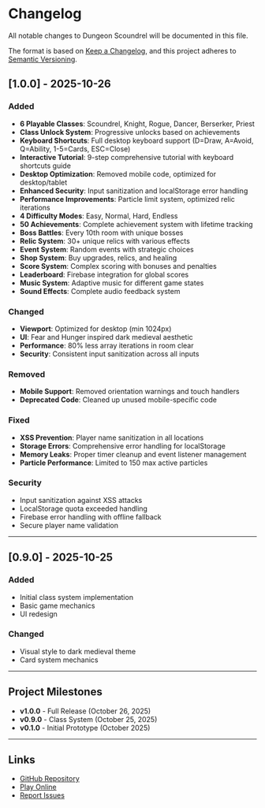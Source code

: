 # Changelog

All notable changes to Dungeon Scoundrel will be documented in this file.

The format is based on [Keep a Changelog](https://keepachangelog.com/en/1.0.0/),
and this project adheres to [Semantic Versioning](https://semver.org/spec/v2.0.0.html).

## [1.0.0] - 2025-10-26

### Added
- **6 Playable Classes**: Scoundrel, Knight, Rogue, Dancer, Berserker, Priest
- **Class Unlock System**: Progressive unlocks based on achievements
- **Keyboard Shortcuts**: Full desktop keyboard support (D=Draw, A=Avoid, Q=Ability, 1-5=Cards, ESC=Close)
- **Interactive Tutorial**: 9-step comprehensive tutorial with keyboard shortcuts guide
- **Desktop Optimization**: Removed mobile code, optimized for desktop/tablet
- **Enhanced Security**: Input sanitization and localStorage error handling
- **Performance Improvements**: Particle limit system, optimized relic iterations
- **4 Difficulty Modes**: Easy, Normal, Hard, Endless
- **50 Achievements**: Complete achievement system with lifetime tracking
- **Boss Battles**: Every 10th room with unique bosses
- **Relic System**: 30+ unique relics with various effects
- **Event System**: Random events with strategic choices
- **Shop System**: Buy upgrades, relics, and healing
- **Score System**: Complex scoring with bonuses and penalties
- **Leaderboard**: Firebase integration for global scores
- **Music System**: Adaptive music for different game states
- **Sound Effects**: Complete audio feedback system

### Changed
- **Viewport**: Optimized for desktop (min 1024px)
- **UI**: Fear and Hunger inspired dark medieval aesthetic
- **Performance**: 80% less array iterations in room clear
- **Security**: Consistent input sanitization across all inputs

### Removed
- **Mobile Support**: Removed orientation warnings and touch handlers
- **Deprecated Code**: Cleaned up unused mobile-specific code

### Fixed
- **XSS Prevention**: Player name sanitization in all locations
- **Storage Errors**: Comprehensive error handling for localStorage
- **Memory Leaks**: Proper timer cleanup and event listener management
- **Particle Performance**: Limited to 150 max active particles

### Security
- Input sanitization against XSS attacks
- LocalStorage quota exceeded handling
- Firebase error handling with offline fallback
- Secure player name validation

---

## [0.9.0] - 2025-10-25

### Added
- Initial class system implementation
- Basic game mechanics
- UI redesign

### Changed
- Visual style to dark medieval theme
- Card system mechanics

---

## Project Milestones

- **v1.0.0** - Full Release (October 26, 2025)
- **v0.9.0** - Class System (October 25, 2025)
- **v0.1.0** - Initial Prototype (October 2025)

---

## Links

- [GitHub Repository](https://github.com/ehgzao/DungeonScoundrel)
- [Play Online](https://dungeonscoundrel.netlify.app)
- [Report Issues](https://github.com/ehgzao/DungeonScoundrel/issues)
